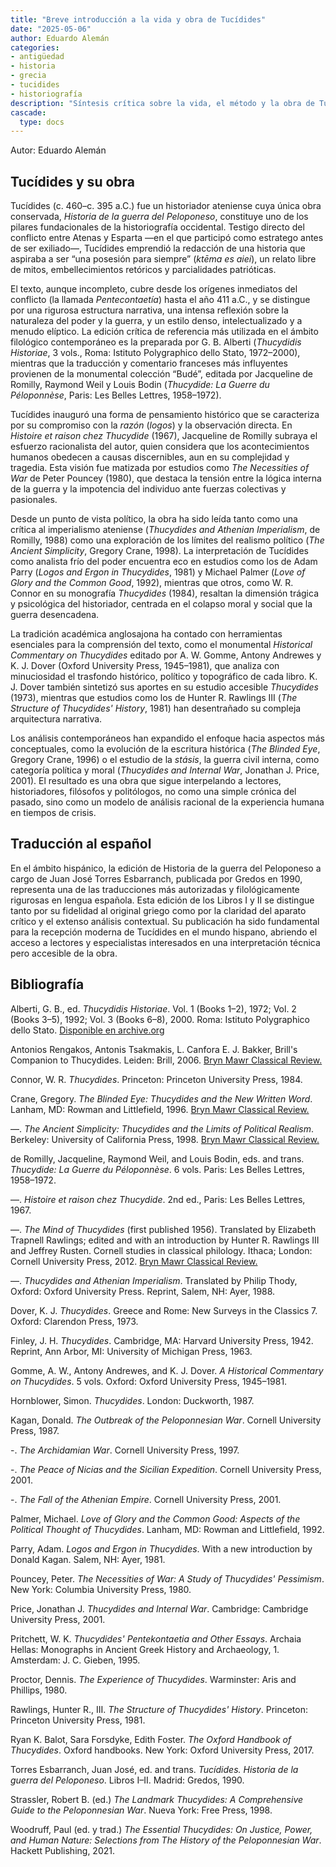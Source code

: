 ```yaml
---
title: "Breve introducción a la vida y obra de Tucídides"
date: "2025-05-06"
author: Eduardo Alemán
categories:
- antigüedad
- historia
- grecia
- tucidides
- historiografía
description: "Síntesis crítica sobre la vida, el método y la obra de Tucídides, con referencias a las ediciones filológicas y estudios contemporáneos más relevantes."
cascade:
  type: docs
---
```


Autor: Eduardo Alemán

## Tucídides y su obra

Tucídides (c. 460–c. 395 a.C.) fue un historiador ateniense cuya única obra conservada, *Historia de la guerra del Peloponeso*, constituye uno de los pilares fundacionales de la historiografía occidental. Testigo directo del conflicto entre Atenas y Esparta —en el que participó como estratego antes de ser exiliado—, Tucídides emprendió la redacción de una historia que aspiraba a ser “una posesión para siempre” (*ktēma es aiei*), un relato libre de mitos, embellecimientos retóricos y parcialidades patrióticas.

El texto, aunque incompleto, cubre desde los orígenes inmediatos del conflicto (la llamada *Pentecontaetía*) hasta el año 411 a.C., y se distingue por una rigurosa estructura narrativa, una intensa reflexión sobre la naturaleza del poder y la guerra, y un estilo denso, intelectualizado y a menudo elíptico. La edición crítica de referencia más utilizada en el ámbito filológico contemporáneo es la preparada por G. B. Alberti (*Thucydidis Historiae*, 3 vols., Roma: Istituto Polygraphico dello Stato, 1972–2000), mientras que la traducción y comentario franceses más influyentes provienen de la monumental colección “Budé”, editada por Jacqueline de Romilly, Raymond Weil y Louis Bodin (*Thucydide: La Guerre du Péloponnèse*, Paris: Les Belles Lettres, 1958–1972).

Tucídides inauguró una forma de pensamiento histórico que se caracteriza por su compromiso con la *razón* (*logos*) y la observación directa. En *Histoire et raison chez Thucydide* (1967), Jacqueline de Romilly subraya el esfuerzo racionalista del autor, quien considera que los acontecimientos humanos obedecen a causas discernibles, aun en su complejidad y tragedia. Esta visión fue matizada por estudios como *The Necessities of War* de Peter Pouncey (1980), que destaca la tensión entre la lógica interna de la guerra y la impotencia del individuo ante fuerzas colectivas y pasionales.

Desde un punto de vista político, la obra ha sido leída tanto como una crítica al imperialismo ateniense (*Thucydides and Athenian Imperialism*, de Romilly, 1988) como una exploración de los límites del realismo político (*The Ancient Simplicity*, Gregory Crane, 1998). La interpretación de Tucídides como analista frío del poder encuentra eco en estudios como los de Adam Parry (*Logos and Ergon in Thucydides*, 1981) y Michael Palmer (*Love of Glory and the Common Good*, 1992), mientras que otros, como W. R. Connor en su monografía *Thucydides* (1984), resaltan la dimensión trágica y psicológica del historiador, centrada en el colapso moral y social que la guerra desencadena.

La tradición académica anglosajona ha contado con herramientas esenciales para la comprensión del texto, como el monumental *Historical Commentary on Thucydides* editado por A. W. Gomme, Antony Andrewes y K. J. Dover (Oxford University Press, 1945–1981), que analiza con minuciosidad el trasfondo histórico, político y topográfico de cada libro. K. J. Dover también sintetizó sus aportes en su estudio accesible *Thucydides* (1973), mientras que estudios como los de Hunter R. Rawlings III (*The Structure of Thucydides' History*, 1981) han desentrañado su compleja arquitectura narrativa.

Los análisis contemporáneos han expandido el enfoque hacia aspectos más conceptuales, como la evolución de la escritura histórica (*The Blinded Eye*, Gregory Crane, 1996) o el estudio de la *stásis*, la guerra civil interna, como categoría política y moral (*Thucydides and Internal War*, Jonathan J. Price, 2001). El resultado es una obra que sigue interpelando a lectores, historiadores, filósofos y politólogos, no como una simple crónica del pasado, sino como un modelo de análisis racional de la experiencia humana en tiempos de crisis.

## Traducción al español

En el ámbito hispánico, la edición de Historia de la guerra del Peloponeso a cargo de Juan José Torres Esbarranch, publicada por Gredos en 1990, representa una de las traducciones más autorizadas y filológicamente rigurosas en lengua española. Esta edición de los Libros I y II se distingue tanto por su fidelidad al original griego como por la claridad del aparato crítico y el extenso análisis contextual. Su publicación ha sido fundamental para la recepción moderna de Tucídides en el mundo hispano, abriendo el acceso a lectores y especialistas interesados en una interpretación técnica pero accesible de la obra.

## Bibliografía

Alberti, G. B., ed. *Thucydidis Historiae*. Vol. 1 (Books 1–2), 1972; Vol. 2 (Books 3–5), 1992; Vol. 3 (Books 6–8), 2000. Roma: Istituto Polygraphico dello Stato. [Disponible en archive.org](https://archive.org/details/thucydidis-historiae-vol.-i-libri-i-ii)

Antonios Rengakos, Antonis Tsakmakis, L. Canfora E. J. Bakker, Brill's Companion to Thucydides. Leiden: Brill, 2006. [Bryn Mawr Classical Review.](https://bmcr.brynmawr.edu/2007/2007.09.55/)

Connor, W. R. *Thucydides*. Princeton: Princeton University Press, 1984.

Crane, Gregory. *The Blinded Eye: Thucydides and the New Written Word*. Lanham, MD: Rowman and Littlefield, 1996. [Bryn Mawr Classical Review.](https://bmcr.brynmawr.edu/1997/1997.02.21/)

—. *The Ancient Simplicity: Thucydides and the Limits of Political Realism*. Berkeley: University of California Press, 1998. [Bryn Mawr Classical Review.](https://bmcr.brynmawr.edu/1999/1999.08.05/)

de Romilly, Jacqueline, Raymond Weil, and Louis Bodin, eds. and trans. *Thucydide: La Guerre du Péloponnèse*. 6 vols. Paris: Les Belles Lettres, 1958–1972.

—. *Histoire et raison chez Thucydide*. 2nd ed., Paris: Les Belles Lettres, 1967.

—. *The Mind of Thucydides* (first published 1956). Translated by Elizabeth Trapnell Rawlings; edited and with an introduction by Hunter R. Rawlings III and Jeffrey Rusten. Cornell studies in classical philology. Ithaca; London: Cornell University Press, 2012. [Bryn Mawr Classical Review.](https://bmcr.brynmawr.edu/2013/2013.04.53/)

—. *Thucydides and Athenian Imperialism*. Translated by Philip Thody, Oxford: Oxford University Press. Reprint, Salem, NH: Ayer, 1988.

Dover, K. J. *Thucydides*. Greece and Rome: New Surveys in the Classics 7. Oxford: Clarendon Press, 1973.

Finley, J. H. *Thucydides*. Cambridge, MA: Harvard University Press, 1942. Reprint, Ann Arbor, MI: University of Michigan Press, 1963.

Gomme, A. W., Antony Andrewes, and K. J. Dover. *A Historical Commentary on Thucydides*. 5 vols. Oxford: Oxford University Press, 1945–1981.

Hornblower, Simon. *Thucydides*. London: Duckworth, 1987.

Kagan, Donald. *The Outbreak of the Peloponnesian War*. Cornell University Press, 1987.

  -. *The Archidamian War*. Cornell University Press, 1997.

  -. *The Peace of Nicias and the Sicilian Expedition*. Cornell University Press, 2001.
  
  -. *The Fall of the Athenian Empire*. Cornell University Press, 2001.

Palmer, Michael. *Love of Glory and the Common Good: Aspects of the Political Thought of Thucydides*. Lanham, MD: Rowman and Littlefield, 1992.

Parry, Adam. *Logos and Ergon in Thucydides*. With a new introduction by Donald Kagan. Salem, NH: Ayer, 1981.

Pouncey, Peter. *The Necessities of War: A Study of Thucydides' Pessimism*. New York: Columbia University Press, 1980.

Price, Jonathan J. *Thucydides and Internal War*. Cambridge: Cambridge University Press, 2001.

Pritchett, W. K. *Thucydides' Pentekontaetia and Other Essays*. Archaia Hellas: Monographs in Ancient Greek History and Archaeology, 1. Amsterdam: J. C. Gieben, 1995.

Proctor, Dennis. *The Experience of Thucydides*. Warminster: Aris and Phillips, 1980.

Rawlings, Hunter R., III. *The Structure of Thucydides' History*. Princeton: Princeton University Press, 1981.

Ryan K. Balot, Sara Forsdyke, Edith Foster. *The Oxford Handbook of Thucydides*. Oxford handbooks. New York: Oxford University Press, 2017.

Torres Esbarranch, Juan José, ed. and trans. *Tucídides. Historia de la guerra del Peloponeso*. Libros I–II. Madrid: Gredos, 1990.

Strassler, Robert B. (ed.) *The Landmark Thucydides: A Comprehensive Guide to the Peloponnesian War*. Nueva York: Free Press, 1998.

Woodruff, Paul (ed. y trad.) *The Essential Thucydides: On Justice, Power, and Human Nature: Selections from The History of the Peloponnesian War*. Hackett Publishing, 2021.